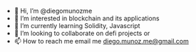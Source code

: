 - 👋 Hi, I’m @diegomunozme
- 👀 I’m interested in blockchain and its applications
- 🌱 I’m currently learning Solidity, Javascript
- 💞️ I’m looking to collaborate on defi projects or 
- 📫 How to reach me email me diego.munoz.me@gmail.com

<!---
diegomunozme/diegomunozme is a ✨ special ✨ repository because its `README.md` (this file) appears on your GitHub profile.
You can click the Preview link to take a look at your changes.
--->
